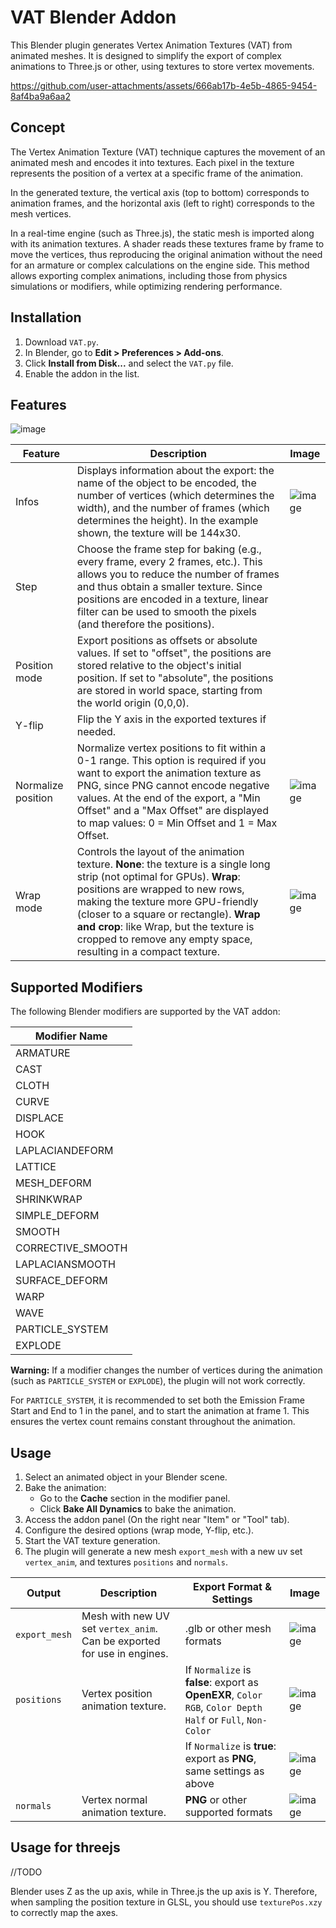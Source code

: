 # VAT Blender Addon

This Blender plugin generates Vertex Animation Textures (VAT) from animated meshes. It is designed to simplify the export of complex animations to Three.js or other, using textures to store vertex movements.

https://github.com/user-attachments/assets/666ab17b-4e5b-4865-9454-8af4ba9a6aa2

## Concept
The Vertex Animation Texture (VAT) technique captures the movement of an animated mesh and encodes it into textures. Each pixel in the texture represents the position of a vertex at a specific frame of the animation.

In the generated texture, the vertical axis (top to bottom) corresponds to animation frames, and the horizontal axis (left to right) corresponds to the mesh vertices.

In a real-time engine (such as Three.js), the static mesh is imported along with its animation textures. A shader reads these textures frame by frame to move the vertices, thus reproducing the original animation without the need for an armature or complex calculations on the engine side. This method allows exporting complex animations, including those from physics simulations or modifiers, while optimizing rendering performance.

## Installation
1. Download `VAT.py`.
2. In Blender, go to **Edit > Preferences > Add-ons**.
3. Click **Install from Disk...** and select the `VAT.py` file.
4. Enable the addon in the list.

## Features

![image](https://github.com/user-attachments/assets/e87f4660-a24a-4736-93cc-e8a24769317e)

| Feature            | Description                                                                                                                                                                                                                                                                                                                                                 | Image                                                                                     |
|--------------------|-------------------------------------------------------------------------------------------------------------------------------------------------------------------------------------------------------------------------------------------------------------------------------------------------------------------------------------------------------------|-------------------------------------------------------------------------------------------|
| Infos              | Displays information about the export: the name of the object to be encoded, the number of vertices (which determines the width), and the number of frames (which determines the height). In the example shown, the texture will be 144x30.                                                                                                                 | ![image](https://github.com/user-attachments/assets/230818ee-c749-4b1d-9b6d-404f8d302aae) |
| Step               | Choose the frame step for baking (e.g., every frame, every 2 frames, etc.). This allows you to reduce the number of frames and thus obtain a smaller texture. Since positions are encoded in a texture, linear filter can be used to smooth the pixels (and therefore the positions).                                                                       |                                                                                           |
| Position mode      | Export positions as offsets or absolute values. If set to "offset", the positions are stored relative to the object's initial position. If set to "absolute", the positions are stored in world space, starting from the world origin (0,0,0).                                                                                                              |                                                                                           |
| Y-flip             | Flip the Y axis in the exported textures if needed.                                                                                                                                                                                                                                                                                                         |                                                                                           |
| Normalize position | Normalize vertex positions to fit within a 0-1 range. This option is required if you want to export the animation texture as PNG, since PNG cannot encode negative values. At the end of the export, a "Min Offset" and a "Max Offset" are displayed to map values: 0 = Min Offset and 1 = Max Offset.                                                      | ![image](https://github.com/user-attachments/assets/0763a6b2-0844-4098-a157-808a1842ecfa) |
| Wrap mode          | Controls the layout of the animation texture. **None**: the texture is a single long strip (not optimal for GPUs). **Wrap**: positions are wrapped to new rows, making the texture more GPU-friendly (closer to a square or rectangle). **Wrap and crop**: like Wrap, but the texture is cropped to remove any empty space, resulting in a compact texture. | ![image](https://github.com/user-attachments/assets/6732e957-c689-455b-8aa1-8b24274ec93d) |

## Supported Modifiers

The following Blender modifiers are supported by the VAT addon:

| Modifier Name     |
|-------------------|
| ARMATURE          |
| CAST              |
| CLOTH             |
| CURVE             |
| DISPLACE          |
| HOOK              |
| LAPLACIANDEFORM   |
| LATTICE           |
| MESH_DEFORM       |
| SHRINKWRAP        |
| SIMPLE_DEFORM     |
| SMOOTH            |
| CORRECTIVE_SMOOTH |
| LAPLACIANSMOOTH   |
| SURFACE_DEFORM    |
| WARP              |
| WAVE              |
| PARTICLE_SYSTEM   |
| EXPLODE           |

**Warning:** If a modifier changes the number of vertices during the animation (such as `PARTICLE_SYSTEM` or `EXPLODE`), the plugin will not work correctly.

For `PARTICLE_SYSTEM`, it is recommended to set both the Emission Frame Start and End to 1 in the panel, and to start the animation at frame 1. This ensures the vertex count remains constant throughout the animation.

## Usage
1. Select an animated object in your Blender scene.
2. Bake the animation:
    - Go to the **Cache** section in the modifier panel.
    - Click **Bake All Dynamics** to bake the animation.
3. Access the addon panel (On the right near "Item" or "Tool" tab).
4. Configure the desired options (wrap mode, Y-flip, etc.).
5. Start the VAT texture generation.
6. The plugin will generate a new mesh `export_mesh` with a new uv set `vertex_anim`, and textures `positions` and `normals`.

| Output        | Description                                                             | Export Format & Settings                                                                                       |  Image                                                                                    |
|---------------|-------------------------------------------------------------------------|----------------------------------------------------------------------------------------------------------------|-------------------------------------------------------------------------------------------|
| `export_mesh` | Mesh with new UV set `vertex_anim`. Can be exported for use in engines. | .glb or other mesh formats                                                                                     | ![image](https://github.com/user-attachments/assets/aa5efc2a-5393-4b7b-86cd-af817c323b1e) |
| `positions`   | Vertex position animation texture.                                      | If `Normalize` is **false**: export as **OpenEXR**, `Color` `RGB`, `Color Depth` `Half` or `Full`, `Non-Color` | ![image](https://github.com/user-attachments/assets/54134b64-8436-440f-ad69-8ec01a882b07) |
|               |                                                                         | If `Normalize` is **true**: export as **PNG**, same settings as above                                          | ![image](https://github.com/user-attachments/assets/d2aa6067-f177-4387-acf0-9af945ceaf3f) |
| `normals`     | Vertex normal animation texture.                                        | **PNG** or other supported formats                                                                             | ![image](https://github.com/user-attachments/assets/d2aa6067-f177-4387-acf0-9af945ceaf3f) |

## Usage for threejs
//TODO

Blender uses Z as the up axis, while in Three.js the up axis is Y. Therefore, when sampling the position texture in GLSL, you should use `texturePos.xzy` to correctly map the axes.
